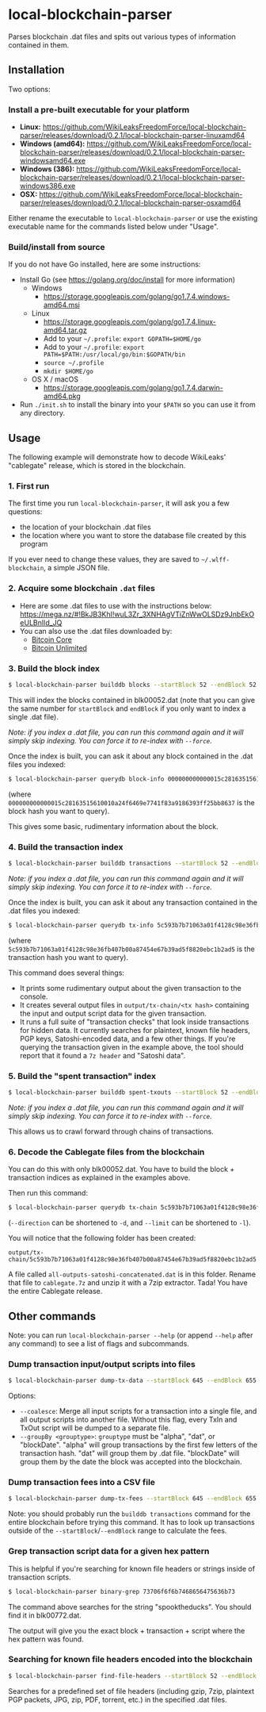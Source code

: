 
# local-blockchain-parser

Parses blockchain .dat files and spits out various types of information contained in them.

## Installation

Two options:

### Install a pre-built executable for your platform

- **Linux:** <https://github.com/WikiLeaksFreedomForce/local-blockchain-parser/releases/download/0.2.1/local-blockchain-parser-linuxamd64>
- **Windows (amd64):** <https://github.com/WikiLeaksFreedomForce/local-blockchain-parser/releases/download/0.2.1/local-blockchain-parser-windowsamd64.exe>
- **Windows (386):** <https://github.com/WikiLeaksFreedomForce/local-blockchain-parser/releases/download/0.2.1/local-blockchain-parser-windows386.exe>
- **OSX:** <https://github.com/WikiLeaksFreedomForce/local-blockchain-parser/releases/download/0.2.1/local-blockchain-parser-osxamd64>

Either rename the executable to `local-blockchain-parser` or use the existing executable name for the commands listed below under "Usage".

### Build/install from source

If you do not have Go installed, here are some instructions:

- Install Go (see <https://golang.org/doc/install> for more information)
    - Windows
        - <https://storage.googleapis.com/golang/go1.7.4.windows-amd64.msi>
    - Linux
        - <https://storage.googleapis.com/golang/go1.7.4.linux-amd64.tar.gz>
        - Add to your `~/.profile`: `export GOPATH=$HOME/go`
        - Add to your `~/.profile`: `export PATH=$PATH:/usr/local/go/bin:$GOPATH/bin`
        - `source ~/.profile`
        - `mkdir $HOME/go`
    - OS X / macOS
        - <https://storage.googleapis.com/golang/go1.7.4.darwin-amd64.pkg>
- Run `./init.sh` to install the binary into your `$PATH` so you can use it from any directory.

## Usage

The following example will demonstrate how to decode WikiLeaks' "cablegate" release, which is stored in the blockchain.

### 1. First run

The first time you run `local-blockchain-parser`, it will ask you a few questions:

- the location of your blockchain .dat files
- the location where you want to store the database file created by this program

If you ever need to change these values, they are saved to `~/.wlff-blockchain`, a simple JSON file.

### 2. Acquire some blockchain `.dat` files

- Here are some .dat files to use with the instructions below: <https://mega.nz/#!BkJB3KhI!wuL3Zr_3XNHAgVTiZnWwOLSDz9JnbEkOeULBnlId_JQ>
- You can also use the .dat files downloaded by:
    - [Bitcoin Core](https://bitcoin.org/en/download)
    - [Bitcoin Unlimited](https://www.bitcoinunlimited.info)

### 3. Build the block index

```sh
$ local-blockchain-parser builddb blocks --startBlock 52 --endBlock 52
```

This will index the blocks contained in blk00052.dat (note that you can give the same number for `startBlock` and `endBlock` if you only want to index a single .dat file).

*Note: if you index a .dat file, you can run this command again and it will simply skip indexing.  You can force it to re-index with `--force`.*

Once the index is built, you can ask it about any block contained in the .dat files you indexed:

```sh
$ local-blockchain-parser querydb block-info 000000000000015c28163515610010a24f6469e7741f83a9186393ff25bb8637
```

(where `000000000000015c28163515610010a24f6469e7741f83a9186393ff25bb8637` is the block hash you want to query).

This gives some basic, rudimentary information about the block.

### 4. Build the transaction index

```sh
$ local-blockchain-parser builddb transactions --startBlock 52 --endBlock 52
```

*Note: if you index a .dat file, you can run this command again and it will simply skip indexing.  You can force it to re-index with `--force`.*

Once the index is built, you can ask it about any transaction contained in the .dat files you indexed:

```sh
$ local-blockchain-parser querydb tx-info 5c593b7b71063a01f4128c98e36fb407b00a87454e67b39ad5f8820ebc1b2ad5
```

(where `5c593b7b71063a01f4128c98e36fb407b00a87454e67b39ad5f8820ebc1b2ad5` is the transaction hash you want to query).

This command does several things:

- It prints some rudimentary output about the given transaction to the console.
- It creates several output files in `output/tx-chain/<tx hash>` containing the input and output script data for the given transaction.
- It runs a full suite of "transaction checks" that look inside transactions for hidden data.  It currently searches for plaintext, known file headers, PGP keys, Satoshi-encoded data, and a few other things.  If you're querying the transaction given in the example above, the tool should report that it found a `7z header` and "Satoshi data".

### 5. Build the "spent transaction" index

```sh
$ local-blockchain-parser builddb spent-txouts --startBlock 52 --endBlock 52
```

*Note: if you index a .dat file, you can run this command again and it will simply skip indexing.  You can force it to re-index with `--force`.*

This allows us to crawl forward through chains of transactions.

### 6. Decode the Cablegate files from the blockchain

You can do this with only blk00052.dat.  You have to build the block + transaction indices as explained in the examples above.

Then run this command:

```sh
$ local-blockchain-parser querydb tx-chain 5c593b7b71063a01f4128c98e36fb407b00a87454e67b39ad5f8820ebc1b2ad5 --direction forward --limit 130
```

(`--direction` can be shortened to `-d`, and `--limit` can be shortened to `-l`).

You will notice that the following folder has been created:

```
output/tx-chain/5c593b7b71063a01f4128c98e36fb407b00a87454e67b39ad5f8820ebc1b2ad5
```

A file called `all-outputs-satoshi-concatenated.dat` is in this folder.  Rename that file to `cablegate.7z` and unzip it with a 7zip extractor.  Tada!  You have the entire Cablegate release.


## Other commands

Note: you can run `local-blockchain-parser --help` (or append `--help` after any command) to see a list of flags and subcommands.

### Dump transaction input/output scripts into files

```sh
$ local-blockchain-parser dump-tx-data --startBlock 645 --endBlock 655
```

Options:

- `--coalesce`: Merge all input scripts for a transaction into a single file, and all output scripts into another file.  Without this flag, every TxIn and TxOut script will be dumped to a separate file.
- `--groupBy <grouptype>`: `grouptype` must be "alpha", "dat", or "blockDate".  "alpha" will group transactions by the first few letters of the transaction hash.  "dat" will group them by .dat file.  "blockDate" will group them by the date the block was accepted into the blockchain.

### Dump transaction fees into a CSV file

```sh
$ local-blockchain-parser dump-tx-fees --startBlock 645 --endBlock 655
```

Note: you should probably run the `builddb transactions` command for the entire blockchain before trying this command.  It has to look up transactions outside of the `--startBlock`/`--endBlock` range to calculate the fees.

### Grep transaction script data for a given hex pattern

This is helpful if you're searching for known file headers or strings inside of transaction scripts.

```sh
$ local-blockchain-parser binary-grep 73706f6f6b7468656475636b73
```

The command above searches for the string "spooktheducks".  You should find it in blk00772.dat.

The output will give you the exact block + transaction + script where the hex pattern was found.

### Searching for known file headers encoded into the blockchain

```sh
$ local-blockchain-parser find-file-headers --startBlock 52 --endBlock 52
```

Searches for a predefined set of file headers (including gzip, 7zip, plaintext PGP packets, JPG, zip, PDF, torrent, etc.) in the specified .dat files.
